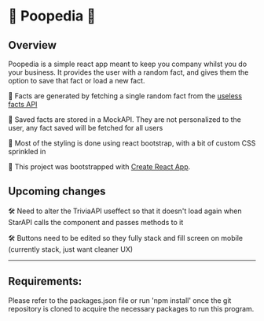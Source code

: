 # :poop: Poopedia :poop:

## Overview
Poopedia is a simple react app meant to keep you company whilst you do your business. It provides the user with a random fact, and gives them the option to save that fact or load a new fact.

:poop: Facts are generated by fetching a single random fact from the [useless facts API](https://uselessfacts.jsph.pl/random.json?language=en)

:poop: Saved facts are stored in a MockAPI. They are not personalized to the user, any fact saved will be fetched for all users

:poop: Most of the styling is done using react bootstrap, with a bit of custom CSS sprinkled in

:poop: This project was bootstrapped with [Create React App](https://github.com/facebook/create-react-app).

## Upcoming changes
:hammer_and_wrench: Need to alter the TriviaAPI useffect so that it doesn't load again when StarAPI calls the component and passes methods to it

:hammer_and_wrench: Buttons need to be edited so they fully stack and fill screen on mobile (currently stack, just want cleaner UX)

-----------------------------------------------------
## Requirements:
Please refer to the packages.json file or run 'npm  install' once the git repository is cloned to acquire the necessary packages to run this program.
